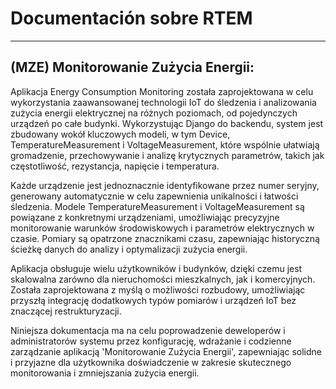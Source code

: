 # Documentación sobre RTEM
---
## (MZE) Monitorowanie Zużycia Energii:
Aplikacja Energy Consumption Monitoring została zaprojektowana w celu wykorzystania zaawansowanej technologii IoT do śledzenia i analizowania zużycia energii elektrycznej na różnych poziomach, od pojedynczych urządzeń po całe budynki. Wykorzystując Django do backendu, system jest zbudowany wokół kluczowych modeli, w tym Device, TemperatureMeasurement i VoltageMeasurement, które wspólnie ułatwiają gromadzenie, przechowywanie i analizę krytycznych parametrów, takich jak częstotliwość, rezystancja, napięcie i temperatura.

Każde urządzenie jest jednoznacznie identyfikowane przez numer seryjny, generowany automatycznie w celu zapewnienia unikalności i łatwości śledzenia. Modele TemperatureMeasurement i VoltageMeasurement są powiązane z konkretnymi urządzeniami, umożliwiając precyzyjne monitorowanie warunków środowiskowych i parametrów elektrycznych w czasie. Pomiary są opatrzone znacznikami czasu, zapewniając historyczną ścieżkę danych do analizy i optymalizacji zużycia energii.

Aplikacja obsługuje wielu użytkowników i budynków, dzięki czemu jest skalowalna zarówno dla nieruchomości mieszkalnych, jak i komercyjnych. Została zaprojektowana z myślą o możliwości rozbudowy, umożliwiając przyszłą integrację dodatkowych typów pomiarów i urządzeń IoT bez znaczącej restrukturyzacji.

Niniejsza dokumentacja ma na celu poprowadzenie deweloperów i administratorów systemu przez konfigurację, wdrażanie i codzienne zarządzanie aplikacją 'Monitorowanie Zużycia Energii', zapewniając solidne i przyjazne dla użytkownika doświadczenie w zakresie skutecznego monitorowania i zmniejszania zużycia energii.
